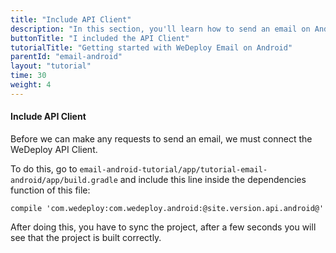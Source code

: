 ```yaml
---
title: "Include API Client"
description: "In this section, you'll learn how to send an email on Android using the WeDeploy API Client."
buttonTitle: "I included the API Client"
tutorialTitle: "Getting started with WeDeploy Email on Android"
parentId: "email-android"
layout: "tutorial"
time: 30
weight: 4
---
```


#### Include API Client

Before we can make any requests to send an email, we must connect the WeDeploy API Client.

To do this, go to `email-android-tutorial/app/tutorial-email-android/app/build.gradle` and include this line inside the dependencies function of this file:

```text/x-groovy
compile 'com.wedeploy:com.wedeploy.android:@site.version.api.android@'
```

After doing this, you have to sync the project, after a few seconds you will see that the project is built correctly.
